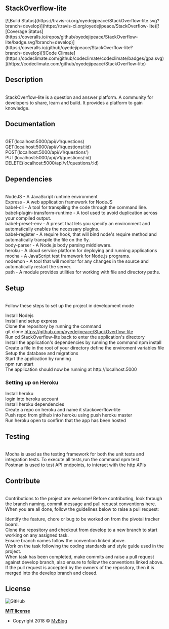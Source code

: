<h2>StackOverflow-lite</h2> 
 [![Build Status](https://travis-ci.org/oyedejipeace/StackOverflow-lite.svg?branch=develop)](https://travis-ci.org/oyedejipeace/StackOverflow-lite)[![Coverage Status](https://coveralls.io/repos/github/oyedejipeace/StackOverflow-lite/badge.svg?branch=develop)](https://coveralls.io/github/oyedejipeace/StackOverflow-lite?branch=develop)[![Code Climate](https://codeclimate.com/github/codeclimate/codeclimate/badges/gpa.svg)](https://codeclimate.com/github/oyedejipeace/StackOverflow-lite)


<h2>Description</h2> <br>
StackOverflow-lite is a question and answer platform. A community for developers to share, learn and build.
It provides a platform to gain knowledge.

<h2>Documentation</h2><br>
GET(localhost:5000/api/v1/questions)<br>
GET(localhost:5000/api/v1/questions/:id)<br>
POST(localhost:5000/api/v1/questions')<br>
PUT(localhost:5000/api/v1/questions/:id)<br>
DELETE(localhost:5000/api/v1/questions/:id)<br>

<h2>Dependencies</h2><br>
NodeJS - A JavaScript runtime environment<br>
Express - A web application framework for NodeJS<br>
babel-cli - A tool for transpiling the code through the command line.<br>
babel-plugin-transform-runtime - A tool used to avoid duplication across your compiled output.<br>
babel-preset-env - A preset that lets you specify an environment and automatically enables the necessary plugins.<br>
babel-register - A require hook, that will bind node's require method and automatically transpile the file on the fly.<br>
body-parser - A  Node.js body parsing middleware.<br>
heroku - A cloud service platform for deploying and running applications<br>
mocha - A JavaScript test framework for Node.js programs.<br>
nodemon - A tool that will monitor for any changes in the source and automatically restart the server.<br>
path - A module provides utilities for working with file and directory paths.<br>

<h2>Setup</h2><br>
Follow these steps to set up the project in development mode

Install Nodejs<br>
Install and setup express<br>
Clone the repository by running the command<br>
git clone https://github.com/oyedejipeace/StackOverflow-lite<br>
Run cd StackOverflow-lite back to enter the application's directory<br>
Install the application's dependencies by running the command npm install<br>
Create a file in the root of your directory define the enviroment variables file<br>
Setup the database and migrations<br>
Start the application by running<br>
npm run start<br>
The application should now be running at http://localhost:5000<br>

<h3>Setting up on Heroku</h3>

Install heroku<br>
login into heroku account<br>
Install heroku dependencies<br>
Create a repo on heroku and name it stackoverflow-lite<br>
Push repo from github into heroku using push heroku master<br>
Run heroku open to confirm that the app has been hosted<br>

<h2>Testing</h2><br>
Mocha is used as the testing framework for both the unit tests and integration tests. To execute all tests,run the command npm test <br>
Postman is used to test API endpoints, to interact with the http APIs<br>

<h2>Contribute</h2><br>
Contributions to the project are welcome! Before contributing, look through the branch naming, commit message and pull request conventions here. When you are all done, follow the guidelines below to raise a pull request:

Identify the feature, chore or bug to be worked on from the pivotal tracker board.<br>
Clone the repository and checkout from develop to a new branch to start working on any assigned task.<br> Ensure branch names follow the convention linked above.<br>
Work on the task following the coding standards and style guide used in the project.<br>
When task has been completed, make commits and raise a pull request against develop branch, also ensure to follow the conventions linked above.<br>
If the pull request is accepted by the owners of the repository, then it is merged into the develop branch and closed.<br>

## License
![GitHub](https://img.shields.io/github/license/mashape/apistatus.svg?style=plastic)

**[MIT license](https://shegsteham.github.io/Fast-Food-Fast/UI/LICENSE.md)**
- Copyright 2018 © <a href="https://oyedejipeace.github.io/myBlog/" target="_blank">MyBlog</a>